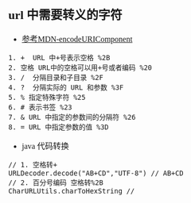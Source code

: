 <font face="Simsun" size=3>

## url 中需要转义的字符

- [参考MDN-encodeURIComponent](https://developer.mozilla.org/zh-CN/docs/Web/JavaScript/Reference/Global_Objects/encodeURIComponent)
~~~
1. +  URL 中+号表示空格 %2B
2. 空格 URL中的空格可以用+号或者编码 %20
3. /  分隔目录和子目录 %2F
4. ?  分隔实际的 URL 和参数 %3F
5. % 指定特殊字符 %25
6. # 表示书签 %23
7. & URL 中指定的参数间的分隔符 %26
8. = URL 中指定参数的值 %3D
~~~
- java 代码转换
~~~
// 1. 空格转+
URLDecoder.decode("AB+CD","UTF-8") // AB+CD
// 2. 百分号编码 空格转%2B
CharURLUtils.charToHexString //
~~~

</font>